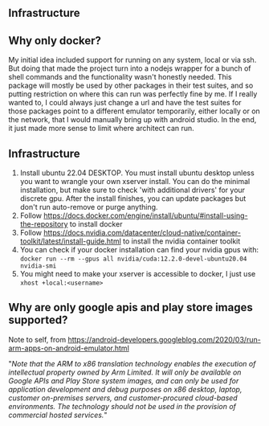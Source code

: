 ## Infrastructure

## Why only docker?

My initial idea included support for running on any system, local or via ssh. But doing that made the project turn into a nodejs wrapper for a bunch of shell commands and the functionality wasn't honestly needed. This package will mostly be used by other packages in their test suites, and so putting restriction on where this can run was perfectly fine by me. If I really wanted to, I could always just change a url and have the test suites for those packages point to a different emulator temporarily, either locally or on the network, that I would manually bring up with android studio. In the end, it just made more sense to limit where architect can run.

## Infrastructure

1. Install ubuntu 22.04 DESKTOP. You must install ubuntu desktop unless you want to wrangle your own xserver install. You can do the minimal installation, but make sure to check 'with additional drivers' for your discrete gpu. After the install finishes, you can update packages but don't run auto-remove or purge anything.
2. Follow <https://docs.docker.com/engine/install/ubuntu/#install-using-the-repository> to install docker
3. Follow <https://docs.nvidia.com/datacenter/cloud-native/container-toolkit/latest/install-guide.html> to install the nvidia container toolkit
4. You can check if your docker installation can find your nvidia gpus with: `docker run --rm --gpus all nvidia/cuda:12.2.0-devel-ubuntu20.04 nvidia-smi`
5. You might need to make your xserver is accessible to docker, I just use `xhost +local:<username>`

## Why are only google apis and play store images supported?

Note to self, from https://android-developers.googleblog.com/2020/03/run-arm-apps-on-android-emulator.html

"_Note that the ARM to x86 translation technology enables the execution of intellectual property owned by Arm Limited. It will only be available on Google APIs and Play Store system images, and can only be used for application development and debug purposes on x86 desktop, laptop, customer on-premises servers, and customer-procured cloud-based environments. The technology should not be used in the provision of commercial hosted services._"

